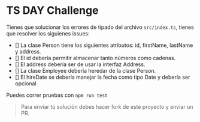 # TS DAY Challenge

Tienes que solucionar los errores de tipado del archivo `src/index.ts`, tienes que resolver los siguienes issues:

- [] La clase Person tiene los siguientes atributos: id, firstName, lastName y address.
- [] El id debería permitir almacenar tanto números como cadenas.
- [] El address debería ser de usar la interfaz Address.
- [] La clase Employee debería heredar de la clase Person.
- [] El hireDate se debería manejar la fecha como tipo Date y debería ser opcional

Puedes correr pruebas con `npm run test`

> Para enviar tú solución debes hacer fork de este proyecto y enviar un PR.
